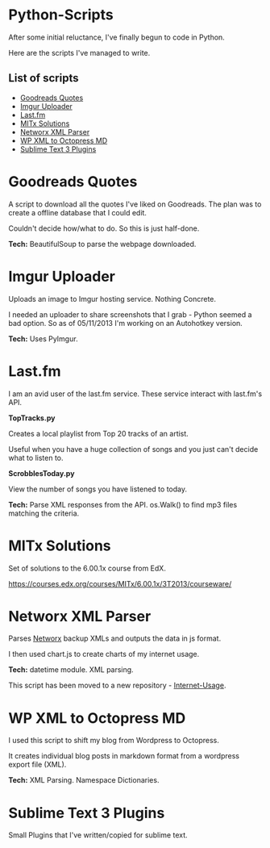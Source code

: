 # Python-Scripts

After some initial reluctance, I've finally begun to code in Python.

Here are the scripts I've managed to write.

## List of scripts

* [Goodreads Quotes](#gr)
* [Imgur Uploader](#imgur)
* [Last.fm](#lfm)
* [MITx Solutions](#mitx)
* [Networx XML Parser](#networx)
* [WP XML to Octopress MD](#wp)
* [Sublime Text 3 Plugins](#sublime)

# <a name="gr"></a>Goodreads Quotes

A script to download all the quotes I've liked on Goodreads. The plan was to create a offline database that I could edit.

Couldn't decide how/what to do. So this is just half-done.

**Tech:** BeautifulSoup to parse the webpage downloaded.

# <a name="imgur"></a>Imgur Uploader

Uploads an image to Imgur hosting service. Nothing Concrete.

I needed an uploader to share screenshots that I grab - Python seemed a bad option. So as of 05/11/2013 I'm working on an Autohotkey version.

**Tech:** Uses PyImgur.

# <a name="lfm"></a>Last.fm

I am an avid user of the last.fm service. These service interact with last.fm's API.

**TopTracks.py**

Creates a local playlist from Top 20 tracks of an artist. 

Useful when you have a huge collection of songs and you just can't decide what to listen to.

**ScrobblesToday.py**

View the number of songs you have listened to today.

**Tech:** Parse XML responses from the API. os.Walk() to find mp3 files matching the criteria.

# <a name="mitx"></a>MITx Solutions

Set of solutions to the 6.00.1x course from EdX.

https://courses.edx.org/courses/MITx/6.00.1x/3T2013/courseware/
 
# <a name="networx"></a>Networx XML Parser

Parses [Networx](http://www.softperfect.com/products/networx) backup XMLs and outputs the data in js format. 

I then used chart.js to create charts of my internet usage.

**Tech:** datetime module. XML parsing.

This script has been moved to a new repository - [Internet-Usage](http://github.com/dufferzafar/internet-usage).

# <a name="wp"></a>WP XML to Octopress MD

I used this script to shift my blog from Wordpress to Octopress.

It creates individual blog posts in markdown format from a wordpress export file (XML).

**Tech:** XML Parsing. Namespace Dictionaries.

# <a name="sublime"></a>Sublime Text 3 Plugins

Small Plugins that I've written/copied for sublime text.
